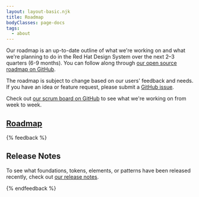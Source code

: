 ```yaml
---
layout: layout-basic.njk
title: Roadmap
bodyClasses: page-docs
tags:
  - about
---
```


Our roadmap is an up-to-date outline of what we're working on and what we're planning to do in the Red Hat Design System over the next 2–3 quarters (6-9 months). You can follow along through [our open source roadmap on GitHub](https://github.com/orgs/RedHat-UX/projects/7/).

The roadmap is subject to change based on our users' feedback and needs. If you have an idea or feature request, please submit a [GitHub issue](https://github.com/RedHat-UX/red-hat-design-system/issues).

Check out [our scrum board on GitHub](https://github.com/orgs/RedHat-UX/projects/1/views/18) to see what we're working on from week to week.

<nav class="releases-links">
  <rh-block id="roadmap-block">
    <a href="https://github.com/orgs/RedHat-UX/projects/7/">
      <h2 slot="header">Roadmap</h2>
    </a>
  </rh-block>
</nav>


{% feedback %}
  <h2>Release Notes</h2>
  <p>To see what foundations, tokens, elements, or patterns have been released recently, check out <a href="/about/release-notes">our release notes</a>.</p>
{% endfeedback %}
